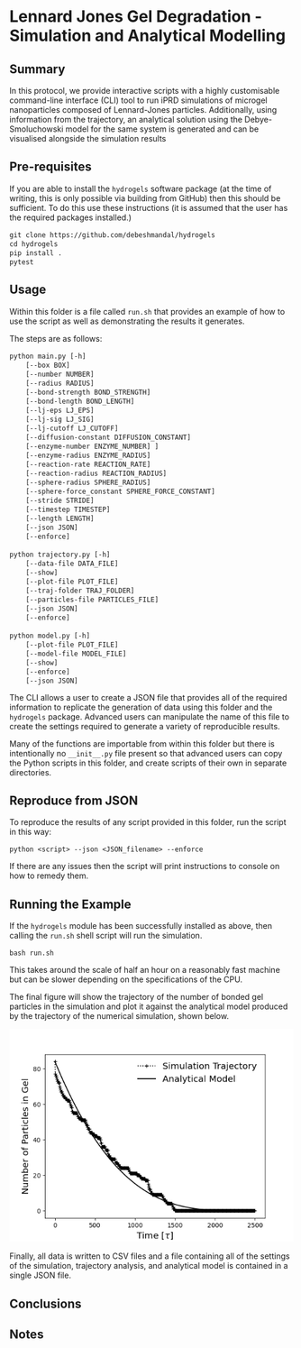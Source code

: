 # Lennard Jones Gel Degradation - Simulation and Analytical Modelling

## Summary

In this protocol, we provide interactive scripts with a highly customisable command-line interface (CLI) tool to run iPRD simulations of microgel nanoparticles composed of Lennard-Jones particles. Additionally, using information from the trajectory, an analytical solution using the Debye-Smoluchowski model for the same system is generated and can be visualised alongside the simulation results

## Pre-requisites

If you are able to install the `hydrogels` software package (at the time of writing, this is only possible via building from GitHub) then this should be sufficient. To do this use these instructions (it is assumed that the user has the required packages installed.)

```
git clone https://github.com/debeshmandal/hydrogels
cd hydrogels
pip install .
pytest
```

## Usage

Within this folder is a file called `run.sh` that provides an example of how to use the script as well as demonstrating the results it generates.

The steps are as follows:

```
python main.py [-h] 
    [--box BOX] 
    [--number NUMBER] 
    [--radius RADIUS]
    [--bond-strength BOND_STRENGTH] 
    [--bond-length BOND_LENGTH]
    [--lj-eps LJ_EPS] 
    [--lj-sig LJ_SIG] 
    [--lj-cutoff LJ_CUTOFF]
    [--diffusion-constant DIFFUSION_CONSTANT]
    [--enzyme-number ENZYME_NUMBER] ]
    [--enzyme-radius ENZYME_RADIUS]
    [--reaction-rate REACTION_RATE]
    [--reaction-radius REACTION_RADIUS]
    [--sphere-radius SPHERE_RADIUS]
    [--sphere-force_constant SPHERE_FORCE_CONSTANT]
    [--stride STRIDE] 
    [--timestep TIMESTEP] 
    [--length LENGTH]
    [--json JSON]
    [--enforce]

python trajectory.py [-h] 
    [--data-file DATA_FILE]
    [--show] 
    [--plot-file PLOT_FILE]
    [--traj-folder TRAJ_FOLDER]
    [--particles-file PARTICLES_FILE] 
    [--json JSON]
    [--enforce]

python model.py [-h] 
    [--plot-file PLOT_FILE]
    [--model-file MODEL_FILE] 
    [--show]
    [--enforce]
    [--json JSON]                
```

The CLI allows a user to create a JSON file that provides all of the required information to replicate the generation of data using this folder and the `hydrogels` package. Advanced users can manipulate the name of this file to create the settings required to generate a variety of reproducible results.

Many of the functions are importable from within this folder but there is intentionally no `__init__.py` file present so that advanced users can copy the Python scripts in this folder, and create scripts of their own in separate directories.

## Reproduce from JSON

To reproduce the results of any script provided in this folder, run the script in this way:

```
python <script> --json <JSON_filename> --enforce
```

If there are any issues then the script will print instructions to console on how to remedy them.

## Running the Example

If the `hydrogels` module has been successfully installed as above, then calling the `run.sh` shell script will run the simulation.
```
bash run.sh
```
This takes around the scale of half an hour on a reasonably fast machine but can be slower depending on the specifications of the CPU.

The final figure will show the trajectory of the number of bonded gel particles in the simulation and plot it against the analytical model produced by the trajectory of the numerical simulation, shown below.

![model](model.png)

Finally, all data is written to CSV files and a file containing all of the settings of the simulation, trajectory analysis, and analytical model is contained in a single JSON file.

## Conclusions

## Notes